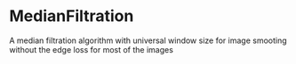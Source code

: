 # MedianFiltration
A median filtration algorithm with universal window size for image smooting without the edge loss for most of the images
